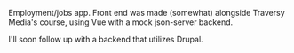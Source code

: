 Employment/jobs app. 
Front end was made (somewhat) alongside Traversy Media's course, using Vue with a mock json-server backend. 

I'll soon follow up with a backend that utilizes Drupal. 
